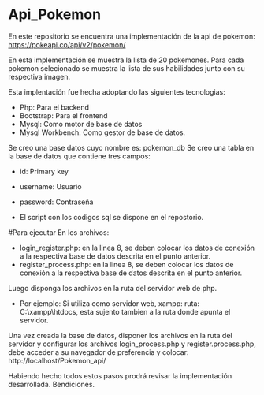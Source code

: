 # Api_Pokemon
En este repositorio se encuentra una implementación de la api de pokemon: https://pokeapi.co/api/v2/pokemon/

En esta implementación se muestra la lista de 20 pokemones. 
Para cada pokemon selecionado se muestra la lista de sus habilidades junto con su respectiva imagen.

Esta implentación fue hecha adoptando las siguientes tecnologias: 
- Php: Para el backend
- Bootstrap: Para el frontend
- Mysql: Como motor de base de datos
- Mysql Workbench: Como gestor de base de datos.

Se creo una base datos cuyo nombre es: pokemon_db
Se creo una tabla en la base de datos que contiene tres campos:
- id: Primary key
- username: Usuario
- password: Contraseña

- El script con los codigos sql se dispone en el repostorio.

#Para ejecutar
En los archivos: 
- login_register.php: en la linea 8, se deben colocar los datos de conexión a la respectiva base de datos descrita en el punto anterior. 
- register_process.php: en la linea 8, se deben colocar los datos de conexión a la respectiva base de datos descrita en el punto anterior.

Luego disponga los archivos en la ruta del servidor web de php. 
- Por ejemplo: Si utiliza como servidor web, xampp: ruta: C:\xampp\htdocs\, esta sujento tambien a la ruta donde apunta el servidor.

Una vez creada la base de datos, disponer los archivos en la ruta del servidor y configurar los archivos login_process.php y register.process.php, debe acceder a su navegador de preferencia 
y colocar: http://localhost/Pokemon_api/

Habiendo hecho todos estos pasos prodrá revisar la implementación desarrollada. 
Bendiciones. 
